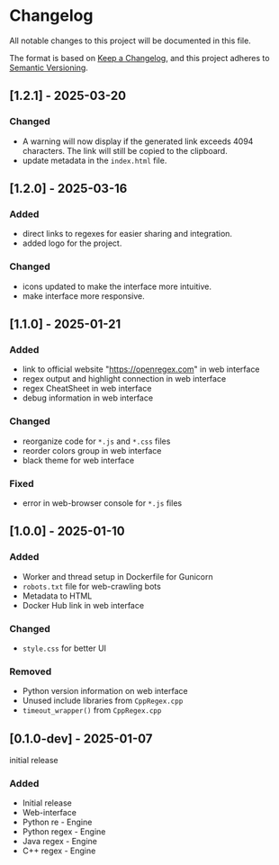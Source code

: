 # Changelog

All notable changes to this project will be documented in this file.

The format is based on [Keep a Changelog](https://keepachangelog.com/en/1.1.0/),
and this project adheres to [Semantic Versioning](https://semver.org/spec/v2.0.0.html).

## [1.2.1] - 2025-03-20

### Changed

- A warning will now display if the generated link exceeds 4094 characters. The link will still be copied to the clipboard.
- update metadata in the `index.html` file.

## [1.2.0] - 2025-03-16

### Added

- direct links to regexes for easier sharing and integration.
- added logo for the project.

### Changed

- icons updated to make the interface more intuitive.
- make interface more responsive.

## [1.1.0] - 2025-01-21

### Added

- link to official website "https://openregex.com" in web interface
- regex output and highlight connection in web interface
- regex CheatSheet in web interface
- debug information in web interface

### Changed

- reorganize code for `*.js` and `*.css` files
- reorder colors group in web interface
- black theme for web interface

### Fixed

- error in web-browser console for `*.js` files

## [1.0.0] - 2025-01-10

### Added

- Worker and thread setup in Dockerfile for Gunicorn
- `robots.txt` file for web-crawling bots
- Metadata to HTML
- Docker Hub link in web interface

### Changed

- `style.css` for better UI

### Removed

- Python version information on web interface
- Unused include libraries from `CppRegex.cpp`
- `timeout_wrapper()` from `CppRegex.cpp`

## [0.1.0-dev] - 2025-01-07

initial release

### Added

- Initial release
- Web-interface
- Python re - Engine
- Python regex - Engine
- Java regex - Engine
- C++ regex - Engine
